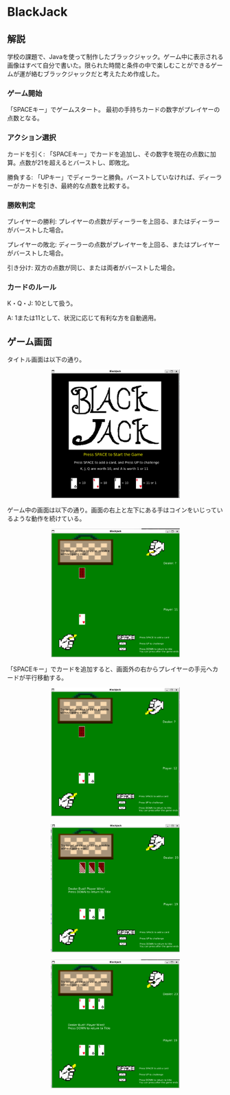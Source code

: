 # BlackJack

## 解説

学校の課題で、Javaを使って制作したブラックジャック。ゲーム中に表示される画像はすべて自分で書いた。限られた時間と条件の中で楽しむことができるゲームが運が絡むブラックジャックだと考えたため作成した。
### ゲーム開始

「SPACEキー」でゲームスタート。
最初の手持ちカードの数字がプレイヤーの点数となる。

### アクション選択

カードを引く: 「SPACEキー」でカードを追加し、その数字を現在の点数に加算。点数が21を超えるとバーストし、即敗北。

勝負する: 「UPキー」でディーラーと勝負。バーストしていなければ、ディーラーがカードを引き、最終的な点数を比較する。

### 勝敗判定

プレイヤーの勝利: プレイヤーの点数がディーラーを上回る、またはディーラーがバーストした場合。

プレイヤーの敗北: ディーラーの点数がプレイヤーを上回る、またはプレイヤーがバーストした場合。

引き分け: 双方の点数が同じ、または両者がバーストした場合。

### カードのルール

K・Q・J: 10として扱う。

A: 1または11として、状況に応じて有利な方を自動適用。




## ゲーム画面

タイトル画面は以下の通り。

<p align="center">
  <img src="docs/images/figure1.png" alt="No　date" width="300" height="300">
</p>

ゲーム中の画面は以下の通り。画面の右上と左下にある手はコインをいじっているような動作を続けている。

<p align="center">
  <img src="docs/images/figure5.png" alt="No　date" width="300" height="300">
</p>

「SPACEキー」でカードを追加すると、画面外の右からプレイヤーの手元へカードが平行移動する。

<p align="center">
  <img src="docs/images/figure4.png" alt="No　date" width="300" height="300">
</p>

<p align="center">
  <img src="docs/images/figure3.png" alt="No　date" width="300" height="300">
</p>

<p align="center">
  <img src="docs/images/figure2.png" alt="No　date" width="300" height="300">
</p>

